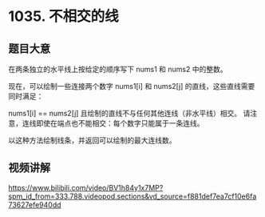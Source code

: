 # 1035. 不相交的线

## 题目大意
在两条独立的水平线上按给定的顺序写下 nums1 和 nums2 中的整数。

现在，可以绘制一些连接两个数字 nums1[i] 和 nums2[j] 的直线，这些直线需要同时满足：

nums1[i] == nums2[j]
且绘制的直线不与任何其他连线（非水平线）相交。
请注意，连线即使在端点也不能相交：每个数字只能属于一条连线。

以这种方法绘制线条，并返回可以绘制的最大连线数。

## 视频讲解
https://www.bilibili.com/video/BV1h84y1x7MP?spm_id_from=333.788.videopod.sections&vd_source=f881def7ea7cf10e6fa73627efe940dd
